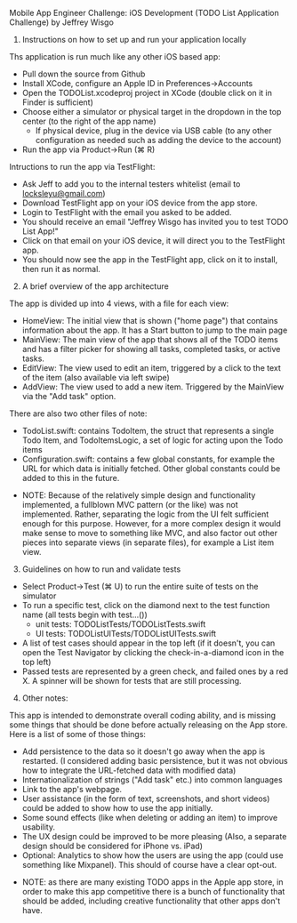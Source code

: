 
Mobile App Engineer Challenge: iOS Development
(TODO List Application Challenge)
by Jeffrey Wisgo


1) Instructions on how to set up and run your application locally

Ths application is run much like any other iOS based app:
- Pull down the source from Github
- Install XCode, configure an Apple ID in Preferences->Accounts
- Open the TODOList.xcodeproj project in XCode (double click on it in Finder is sufficient)
- Choose either a simulator or physical target in the dropdown in the top center (to the right of the app name)
  - If physical device, plug in the device via USB cable (to any other configuration as needed such as adding the device to the account)
- Run the app via Product->Run (⌘ R)

Intructions to run the app via TestFlight:
- Ask Jeff to add you to the internal testers whitelist (email to locksleyu@gmail.com)
- Download TestFlight app on your iOS device from the app store. 
- Login to TestFlight with the email you asked to be added.
- You should receive an email "Jeffrey Wisgo has invited you to test TODO List App!"
- Click on that email on your iOS device, it will direct you to the TestFlight app.
- You should now see the app in the TestFlight app, click on it to install, then run it as normal.

2) A brief overview of the app architecture

The app is divided up into 4 views, with a file for each view:
- HomeView: The initial view that is shown ("home page") that contains information about the app. It has a Start button to jump to the main page
- MainView: The main view of the app that shows all of the TODO items and has a filter picker for showing all tasks, completed tasks, or active tasks. 
- EditView: The view used to edit an item, triggered by a click to the text of the item (also available via left swipe)
- AddView: The view used to add a new item. Triggered by the MainView via the "Add task" option.

There are also two other files of note:

- TodoList.swift: contains TodoItem, the struct that represents a single Todo Item, and TodoItemsLogic, a set of logic for acting upon the Todo items
- Configuration.swift: contains a few global constants, for example the URL for which data is initially fetched. Other global constants could be added to this in the future.

* NOTE: Because of the relatively simple design and functionality implemented, a fullblown MVC pattern (or the like) was not implemented. Rather, separating the logic from the UI felt sufficient enough for this purpose. However, for a more complex design it would make sense to move to something like MVC, and also factor out other pieces into separate views (in separate files), for example a List item view. 

3) Guidelines on how to run and validate tests

- Select Product->Test (⌘ U) to run the entire suite of tests on the simulator
- To run a specific test, click on the diamond next to the test function name (all tests begin with test...())
  - unit tests: TODOListTests/TODOListTests.swift
  - UI tests: TODOListUITests/TODOListUITests.swift
- A list of test cases should appear in the top left (if it doesn't, you can open the Test Navigator by clicking the check-in-a-diamond icon in the top left)
- Passed tests are represented by a green check, and failed ones by a red X. A spinner will be shown for tests that are still processing.


4) Other notes:

This app is intended to demonstrate overall coding ability, and is missing some things that should be done before actually releasing on the App store. Here is a list of some of those things:

- Add persistence to the data so it doesn't go away when the app is restarted.
  (I considered adding basic persistence, but it was not obvious how to integrate the URL-fetched data with modified data)
- Internationalization of strings ("Add task" etc.) into common languages
- Link to the app's webpage.
- User assistance (in the form of text, screenshots, and short videos) could be added to show how to use the app initially.
- Some sound effects (like when deleting or adding an item) to improve usability.
- The UX design could be improved to be more pleasing (Also, a separate design should be considered for iPhone vs. iPad)
- Optional: Analytics to show how the users are using the app (could use something like Mixpanel). This should of course have a clear opt-out.

* NOTE: as there are many existing TODO apps in the Apple app store, in order to make this app competitive there is a bunch of functionality that should be added, including creative functionality that other apps don't have.

